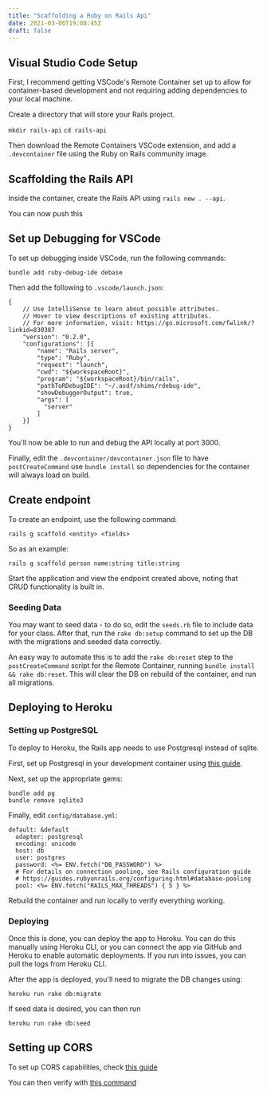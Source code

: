 ```yaml
---
title: "Scaffolding a Ruby on Rails Api"
date: 2021-03-06T19:00:45Z
draft: false
---
```


## Visual Studio Code Setup

First, I recommend getting VSCode's Remote Container set up to allow for container-based development and not requiring adding dependencies to your local machine.

Create a directory that will store your Rails project.

`mkdir rails-api`
`cd rails-api`

Then download the Remote Containers VSCode extension, and add a `.devcontainer` file using the Ruby on Rails community image.

## Scaffolding the Rails API

Inside the container, create the Rails API using `rails new . --api`.

You can now push this 

## Set up Debugging for VSCode

To set up debugging inside VSCode, run the following commands:

```
bundle add ruby-debug-ide debase
```

Then add the following to `.vscode/launch.json`:

```
{
    // Use IntelliSense to learn about possible attributes.
    // Hover to view descriptions of existing attributes.
    // For more information, visit: https://go.microsoft.com/fwlink/?linkid=830387
    "version": "0.2.0",
    "configurations": [{
        "name": "Rails server",
        "type": "Ruby",
        "request": "launch",
        "cwd": "${workspaceRoot}",
        "program": "${workspaceRoot}/bin/rails",
        "pathToRDebugIDE": "~/.asdf/shims/rdebug-ide",
        "showDebuggerOutput": true,
        "args": [
          "server"
        ]
    }]
}
```

You'll now be able to run and debug the API locally at port 3000.

Finally, edit the `.devcontainer/devcontainer.json` file to have `postCreateCommand` use `bundle install` so dependencies for the container will always load on build.

## Create endpoint

To create an endpoint, use the following command:

`rails g scaffold <entity> <fields>`

So as an example:

`rails g scaffold person name:string title:string`

Start the application and view the endpoint created above, noting that CRUD functionality is built in.

### Seeding Data

You may want to seed data - to do so, edit the `seeds.rb` file to include data for your class. After that, run the `rake db:setup` command to set up the DB with the migrations and seeded data correctly.

An easy way to automate this is to add the `rake db:reset` step to the `postCreateCommand` script for the Remote Container, running `bundle install && rake db:reset`. This will clear the DB on rebuild of the container, and run all migrations.

## Deploying to Heroku

### Setting up PostgreSQL

To deploy to Heroku, the Rails app needs to use Postgresql instead of sqlite.

First, set up Postgresql in your development container using [this guide](https://dev.to/imiked/starting-a-rails-app-using-vscode-containers-1gj9).

Next, set up the appropriate gems:

```
bundle add pg
bundle remove sqlite3
```

Finally, edit `config/database.yml`:

```
default: &default
  adapter: postgresql
  encoding: unicode
  host: db
  user: postgres
  password: <%= ENV.fetch("DB_PASSWORD") %>
  # For details on connection pooling, see Rails configuration guide
  # https://guides.rubyonrails.org/configuring.html#database-pooling
  pool: <%= ENV.fetch("RAILS_MAX_THREADS") { 5 } %>

```

Rebuild the container and run locally to verify everything working.

### Deploying

Once this is done, you can deploy the app to Heroku. You can do this manually
using Heroku CLI, or you can connect the app via GitHub and Heroku to enable
automatic deployments. If you run into issues, you can pull the logs from
Heroku CLI.

After the app is deployed, you'll need to migrate the DB changes using:

`heroku run rake db:migrate`

If seed data is desired, you can then run

`heroku run rake db:seed`

## Setting up CORS

To set up CORS capabilities, check [this guide](https://dev.to/phillipug/comment/16l66)

You can then verify with [this command](https://gist.github.com/exAspArk/07bbbafa2a9171b6c260989780cc0955)
